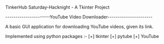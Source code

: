 TinkerHub Saturday-Hacknight - A Tkinter Project

----------------------YouTube Video Downloader----------------------

A basic GUI application for downloading YouTube videos, given its link.

Implemented using python packages :-
  [+] tkinter
  [+] pytube
  [+] YouTube
